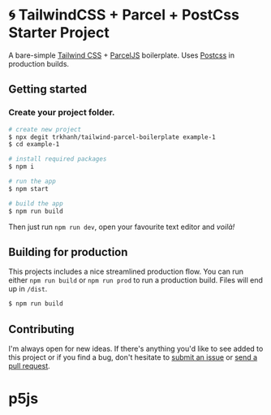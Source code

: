 # 🌀 TailwindCSS + Parcel + PostCss Starter Project 

A bare-simple [Tailwind CSS](https://tailwindcss.com) + [ParcelJS](https://parceljs.org) boilerplate. Uses [Postcss](https://github.com/postcss/postcss) in production builds.


## Getting started

### Create your project folder.

```bash
# create new project
$ npx degit trkhanh/tailwind-parcel-boilerplate example-1
$ cd example-1

# install required packages
$ npm i

# run the app
$ npm start

# build the app
$ npm run build
```


Then just run `npm run dev`, open your favourite text editor and _voilà!_

## Building for production

This projects includes a nice streamlined production flow. You can run either `npm run build` or `npm run prod` to run a production build. Files will end up in `/dist`.

```bash
$ npm run build
```

## Contributing

I'm always open for new ideas. If there's anything you'd like to see added to this project or if you find a bug, don't hesitate to [submit an issue](https://github.com/trkhanh/tailwind-parcel-boilerplate/issues/new) or [send a pull request](https://github.com/trkhanh/tailwind-parcel-boilerplate/pull/new/master).
# p5js
